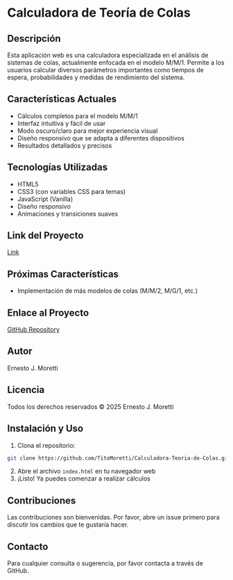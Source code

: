 # Calculadora de Teoría de Colas

## Descripción
Esta aplicación web es una calculadora especializada en el análisis de sistemas de colas, actualmente enfocada en el modelo M/M/1. Permite a los usuarios calcular diversos parámetros importantes como tiempos de espera, probabilidades y medidas de rendimiento del sistema.

## Características Actuales
- Cálculos completos para el modelo M/M/1
- Interfaz intuitiva y fácil de usar
- Modo oscuro/claro para mejor experiencia visual
- Diseño responsivo que se adapta a diferentes dispositivos
- Resultados detallados y precisos

## Tecnologías Utilizadas
- HTML5
- CSS3 (con variables CSS para temas)
- JavaScript (Vanilla)
- Diseño responsivo
- Animaciones y transiciones suaves

## Link del Proyecto
 <a href="https://titomoretti.github.io/Calculadora-Teoria-de-Colas/">Link</a>

## Próximas Características
- Implementación de más modelos de colas (M/M/2, M/G/1, etc.)

## Enlace al Proyecto
[GitHub Repository](https://github.com/TitoMoretti/Calculadora-Teoria-de-Colas)

## Autor
Ernesto J. Moretti

## Licencia
Todos los derechos reservados © 2025 Ernesto J. Moretti

## Instalación y Uso
1. Clona el repositorio:
```bash
git clone https://github.com/TitoMoretti/Calculadora-Teoria-de-Colas.git
```
2. Abre el archivo `index.html` en tu navegador web
3. ¡Listo! Ya puedes comenzar a realizar cálculos

## Contribuciones
Las contribuciones son bienvenidas. Por favor, abre un issue primero para discutir los cambios que te gustaría hacer.

## Contacto
Para cualquier consulta o sugerencia, por favor contacta a través de GitHub.
